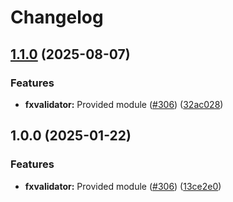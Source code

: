 # Changelog

## [1.1.0](https://github.com/christopher862-dev/yokai/compare/fxvalidator-v1.0.0...fxvalidator/v1.1.0) (2025-08-07)


### Features

* **fxvalidator:** Provided module ([#306](https://github.com/christopher862-dev/yokai/issues/306)) ([32ac028](https://github.com/christopher862-dev/yokai/commit/32ac02865e63e68cad529db053ce3fd7e6e0053d))

## 1.0.0 (2025-01-22)


### Features

* **fxvalidator:** Provided module ([#306](https://github.com/ankorstore/yokai/issues/306)) ([13ce2e0](https://github.com/ankorstore/yokai/commit/13ce2e0dcedbf132068b4d1113a383581c587c9f))
